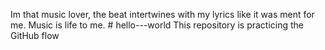 Im that music lover, the beat intertwines with my lyrics like it was ment for me. Music is life to me. # hello---world
This repository is practicing the GitHub flow
